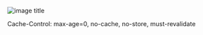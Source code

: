 ![image title](https://rushter.com/counter.svg)

Cache-Control: max-age=0, no-cache, no-store, must-revalidate
